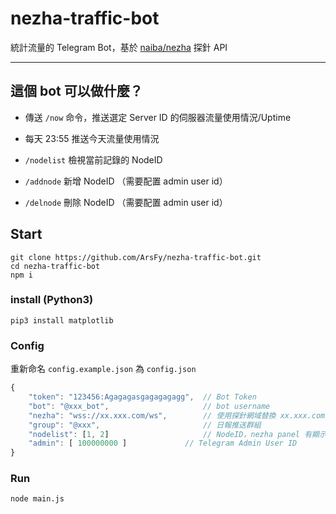 # nezha-traffic-bot

統計流量的 Telegram Bot，基於 [naiba/nezha](https://github.com/naiba/nezha) 探針 API

-----

## 這個 bot 可以做什麼？

- 傳送 `/now` 命令，推送選定 Server ID 的伺服器流量使用情況/Uptime
- 每天 23:55 推送今天流量使用情況

- `/nodelist` 檢視當前記錄的 NodeID
- `/addnode` 新增 NodeID （需要配置 admin user id）
- `/delnode` 刪除 NodeID （需要配置 admin user id）

## Start

```
git clone https://github.com/ArsFy/nezha-traffic-bot.git
cd nezha-traffic-bot
npm i
```

### install (Python3)

```
pip3 install matplotlib
```

### Config

重新命名 `config.example.json` 為 `config.json`

```js
{
    "token": "123456:Agagagasgagagagagg",  // Bot Token
    "bot": "@xxx_bot",                     // bot username
    "nezha": "wss://xx.xxx.com/ws",        // 使用探針網域替換 xx.xxx.com
    "group": "@xxx",                       // 日報推送群組
    "nodelist": [1, 2]                     // NodeID，nezha panel 有顯示
    "admin": [ 100000000 ]             // Telegram Admin User ID
}
```

### Run

```
node main.js
```